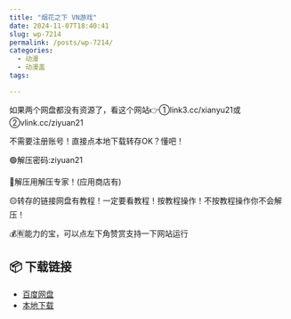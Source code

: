```yaml
---
title: "烟花之下 VN游戏"
date: 2024-11-07T18:40:41
slug: wp-7214
permalink: /posts/wp-7214/
categories:
  - 动漫
  - 动漫盖
tags:

---
```


如果两个网盘都没有资源了，看这个网站👉①link3.cc/xianyu21或②vlink.cc/ziyuan21

不需要注册账号！直接点本地下载转存OK？懂吧！

🟢解压密码:ziyuan21

🔵解压用解压专家！(应用商店有)

🟡转存的链接网盘有教程！一定要看教程！按教程操作！不按教程操作你不会解压！

💰🈶能力的宝，可以点左下角赞赏支持一下网站运行

## 📦 下载链接
- [百度网盘](https://blziyuan21.com/pay-download/7214?key=cc0af78bc0&down_id=0)
- [本地下载](https://blziyuan21.com/pay-download/7214?key=cc0af78bc0&down_id=1)

